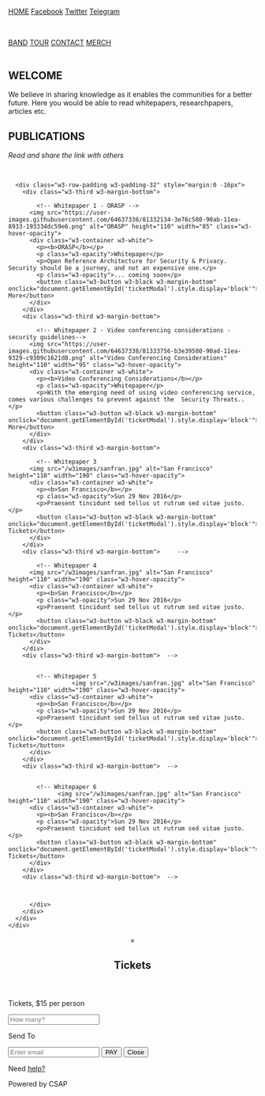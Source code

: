 
<html lang="en">
<title>CSAP Insights</title>
<meta charset="UTF-8">
<meta name="viewport" content="width=device-width, initial-scale=1">
<link rel="stylesheet" href="https://www.w3schools.com/w3css/4/w3.css">
<link rel="stylesheet" href="https://fonts.googleapis.com/css?family=Lato">
<link rel="stylesheet" href="https://cdnjs.cloudflare.com/ajax/libs/font-awesome/4.7.0/css/font-awesome.min.css">
<style>

body {font-family: "Lato", sans-serif}
.mySlides {display: none}
</style>
<body>

<!-- Navbar -->
<div class="w3-top">
  <div class="w3-bar w3-green w3-card">
    <a class="w3-bar-item w3-button w3-padding-large w3-hide-medium w3-hide-large w3-right" href="javascript:void(0)" onclick="myFunction()" title="Toggle Navigation Menu"><i class="fa fa-bars"></i></a>
    <a href="#" class="w3-bar-item w3-button w3-padding-large">HOME</a>
    <a href="#band" class="w3-bar-item w3-button w3-padding-large w3-hide-small">Facebook</a>
    <a href="https://facebook.com/csapofficial" class="w3-bar-item w3-button w3-padding-large w3-hide-small">Twitter</a>
    <a href="https://twitter.com/csapofficial" class="w3-bar-item w3-button w3-padding-large w3-hide-small">Telegram</a>
    <div class="https://t.me/csapofficial">
      </div>
    </div>
    <a href="javascript:void(0)" class="w3-padding-large w3-hover-red w3-hide-small w3-right"><i class="fa fa-search"></i></a>
  </div>


<!-- Navbar on small screens (remove the onclick attribute if you want the navbar to always show on top of the content when clicking on the links) -->
<div id="navDemo" class="w3-bar-block w3-black w3-hide w3-hide-large w3-hide-medium w3-top" style="margin-top:46px">
  <a href="#band" class="w3-bar-item w3-button w3-padding-large" onclick="myFunction()">BAND</a>
  <a href="#tour" class="w3-bar-item w3-button w3-padding-large" onclick="myFunction()">TOUR</a>
  <a href="#contact" class="w3-bar-item w3-button w3-padding-large" onclick="myFunction()">CONTACT</a>
  <a href="#" class="w3-bar-item w3-button w3-padding-large" onclick="myFunction()">MERCH</a>
</div>

<!-- Page content -->
<div class="w3-content" style="max-width:2000px;margin-top:46px">

  <!-- Welcome note -->
  <div class="w3-container w3-content w3-center w3-padding-64" style="max-width:800px" id="band">
    <h2 class="w3-wide">WELCOME</h2>
    <p class="w3-justify">We believe in sharing knowledge as it enables the communities for a better future. Here you would be able to read whitepapers, researchpapers, articles etc.</p>



  <!-- Whitepapers -->
  <div class="w3-light-gray" id="tour">
    <div class="w3-container w3-content w3-padding-64" style="max-width:800px">
      <h2 class="w3-wide w3-center">PUBLICATIONS</h2>
      <p class="w3-opacity w3-center"><i>Read and share the link with others</i></p><br>


      <div class="w3-row-padding w3-padding-32" style="margin:0 -16px">
        <div class="w3-third w3-margin-bottom">
        
            <!-- Whitepaper 1 - ORASP -->
          <img src="https://user-images.githubusercontent.com/64637338/81332134-3e76c580-90ab-11ea-8933-193334dc59e6.png" alt="ORASP" height="110" width="85" class="w3-hover-opacity">
          <div class="w3-container w3-white">
            <p><b>ORASP</b></p>
            <p class="w3-opacity">Whitepaper</p>
            <p>Open Reference Architecture for Security & Privacy. Security should be a journey, and not an expensive one.</p>
            <p class="w3-opacity">... coming soon</p>
            <button class="w3-button w3-black w3-margin-bottom" onclick="document.getElementById('ticketModal').style.display='block'">Read More</button>
          </div>
        </div>
        <div class="w3-third w3-margin-bottom">
        
            <!-- Whitepaper 2 - Video conferencing considerations - security guidelines--> 
          <img src="https://user-images.githubusercontent.com/64637338/81333756-b3e39580-90ad-11ea-9329-c9309c1621d8.png" alt="Video Conferencing Considerations" height="110" width="95" class="w3-hover-opacity">
          <div class="w3-container w3-white">
            <p><b>Video Conferencing Considerations</b></p>
            <p class="w3-opacity">Whitepaper</p>
            <p>With the emerging need of using video conferencing service, comes various challenges to prevent against the  Security Threats..</p>
            <button class="w3-button w3-black w3-margin-bottom" onclick="document.getElementById('ticketModal').style.display='block'">Read More</button>
          </div>
        </div>
        <div class="w3-third w3-margin-bottom">
        
            <!-- Whitepaper 3                 
          <img src="/w3images/sanfran.jpg" alt="San Francisco" height="110" width="190" class="w3-hover-opacity">
          <div class="w3-container w3-white">
            <p><b>San Francisco</b></p>
            <p class="w3-opacity">Sun 29 Nov 2016</p>
            <p>Praesent tincidunt sed tellus ut rutrum sed vitae justo.</p>
            <button class="w3-button w3-black w3-margin-bottom" onclick="document.getElementById('ticketModal').style.display='block'">Buy Tickets</button>
          </div>
        </div>
        <div class="w3-third w3-margin-bottom">     -->       
        
            <!-- Whitepaper 4                 
          <img src="/w3images/sanfran.jpg" alt="San Francisco" height="110" width="190" class="w3-hover-opacity">
          <div class="w3-container w3-white">
            <p><b>San Francisco</b></p>
            <p class="w3-opacity">Sun 29 Nov 2016</p>
            <p>Praesent tincidunt sed tellus ut rutrum sed vitae justo.</p>
            <button class="w3-button w3-black w3-margin-bottom" onclick="document.getElementById('ticketModal').style.display='block'">Buy Tickets</button>
          </div>
        </div>
        <div class="w3-third w3-margin-bottom">  -->
            
            
            <!-- Whitepaper 5                             
                      <img src="/w3images/sanfran.jpg" alt="San Francisco" height="110" width="190" class="w3-hover-opacity">
          <div class="w3-container w3-white">
            <p><b>San Francisco</b></p>
            <p class="w3-opacity">Sun 29 Nov 2016</p>
            <p>Praesent tincidunt sed tellus ut rutrum sed vitae justo.</p>
            <button class="w3-button w3-black w3-margin-bottom" onclick="document.getElementById('ticketModal').style.display='block'">Buy Tickets</button>
          </div>
        </div>
        <div class="w3-third w3-margin-bottom">  -->
        
        
            <!-- Whitepaper 6                         
                  <img src="/w3images/sanfran.jpg" alt="San Francisco" height="110" width="190" class="w3-hover-opacity">
          <div class="w3-container w3-white">
            <p><b>San Francisco</b></p>
            <p class="w3-opacity">Sun 29 Nov 2016</p>
            <p>Praesent tincidunt sed tellus ut rutrum sed vitae justo.</p>
            <button class="w3-button w3-black w3-margin-bottom" onclick="document.getElementById('ticketModal').style.display='block'">Buy Tickets</button>
          </div>
        </div>
        <div class="w3-third w3-margin-bottom">  -->
        
        
            
          </div>
        </div>
      </div>
    </div>
  </div>





  <!-- Ticket Modal -->
  <div id="ticketModal" class="w3-modal">
    <div class="w3-modal-content w3-animate-top w3-card-4">
      <header class="w3-container w3-teal w3-center w3-padding-32"> 
        <span onclick="document.getElementById('ticketModal').style.display='none'" 
       class="w3-button w3-teal w3-xlarge w3-display-topright">×</span>
        <h2 class="w3-wide"><i class="fa fa-suitcase w3-margin-right"></i>Tickets</h2>
      </header>
      <div class="w3-container">
        <p><label><i class="fa fa-shopping-cart"></i> Tickets, $15 per person</label></p>
        <input class="w3-input w3-border" type="text" placeholder="How many?">
        <p><label><i class="fa fa-user"></i> Send To</label></p>
        <input class="w3-input w3-border" type="text" placeholder="Enter email">
        <button class="w3-button w3-block w3-teal w3-padding-16 w3-section w3-right">PAY <i class="fa fa-check"></i></button>
        <button class="w3-button w3-red w3-section" onclick="document.getElementById('ticketModal').style.display='none'">Close <i class="fa fa-remove"></i></button>
        <p class="w3-right">Need <a href="#" class="w3-text-blue">help?</a></p>
      </div>
    </div>
  </div>

  <!-- The Contact Section 
  <div class="w3-container w3-content w3-padding-64" style="max-width:800px" id="contact">
    <h2 class="w3-wide w3-center">CONTACT</h2>
    <p class="w3-opacity w3-center"><i>Get in touch with us</i></p>
    <div class="w3-row w3-padding-32">
      <div class="w3-col m6 w3-large w3-margin-bottom">
        <i class="fa fa-map-marker" style="width:30px"></i> Global chapters<br>
      </div>
      <div class="w3-col m6">
        <form action="/action_page.php" target="_blank">
          <div class="w3-row-padding" style="margin:0 -16px 8px -16px">
            <div class="w3-half">
              <input class="w3-input w3-border" type="text" placeholder="Name" required name="Name">
            </div>
            <div class="w3-half">
              <input class="w3-input w3-border" type="text" placeholder="Email" required name="Email">
            </div>
          </div>
          <input class="w3-input w3-border" type="text" placeholder="Message" required name="Message">
          <button class="w3-button w3-black w3-section w3-right" type="submit">SEND</button>
        </form>
      </div>
    </div>
  </div>-->
  
<!-- End Page Content -->
</div>


<!-- Footer -->
<footer class="w3-container w3-padding-64 w3-center w3-opacity w3-light-grey w3-xlarge">
  <i class="fa fa-facebook-official w3-hover-opacity"></i>
  <i class="fa fa-twitter w3-hover-opacity"></i>
  <i class="fa fa-linkedin w3-hover-opacity"></i>
  <p class="w3-medium">Powered by CSAP</a></p>
</footer>

<script>


// When the user clicks anywhere outside of the modal, close it
var modal = document.getElementById('ticketModal');
window.onclick = function(event) {
  if (event.target == modal) {
    modal.style.display = "none";
  }
}
</script>

</body>
</html>
